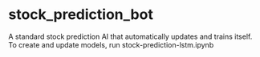 # stock_prediction_bot
A standard stock prediction AI that automatically updates and trains itself. 
To create and update models, run stock-prediction-lstm.ipynb
